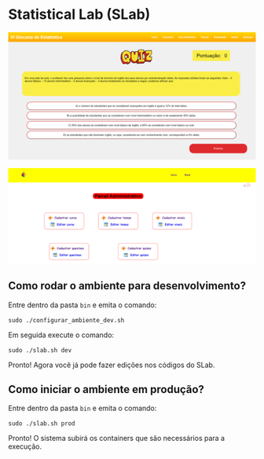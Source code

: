 # Statistical Lab (SLab)

![Sistema de perguntas e respostas](screenshots/quiz.png)

![Painel administrativo](screenshots/admin.png)

## Como rodar o ambiente para desenvolvimento?

Entre dentro da pasta `bin` e emita o comando:

```console
sudo ./configurar_ambiente_dev.sh
```

Em seguida execute o comando:

```console
sudo ./slab.sh dev
```

Pronto! Agora você já pode fazer edições nos códigos do SLab.

## Como iniciar o ambiente em produção?

Entre dentro da pasta `bin` e emita o comando:

```console
sudo ./slab.sh prod
```

Pronto! O sistema subirá os containers que são necessários para a execução.